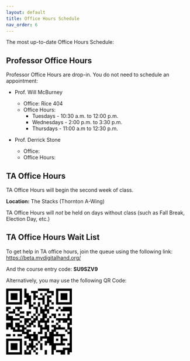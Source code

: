 ```yaml
---
layout: default
title: Office Hours Schedule
nav_order: 6
---
```


The most up-to-date Office Hours Schedule:

## Professor Office Hours

Professor Office Hours are drop-in. You do not need to schedule an appointment:

* Prof. Will McBurney
  * Office: Rice 404
  * Office Hours:
    * Tuesdays - 10:30 a.m. to 12:00 p.m. 
    * Wednesdays - 2:00 p.m. to 3:30 p.m. 
    * Thursdays - 11:00 a.m to 12:30 p.m.


* Prof. Derrick Stone
  * Office: 
  * Office Hours:
    
 

## TA Office Hours

TA Office Hours will begin the second week of class.

**Location:** The Stacks (Thornton A-Wing)

TA Office Hours will *not* be held on days without class (such as Fall Break, Election Day, etc.)

## TA Office Hours Wait List

To get help in TA office hours, join the queue using the following link: https://beta.mydigitalhand.org/

And the course entry code: **SU9SZV9** 

Alternatively, you may use the following QR Code:

![qr_code_oh.png](assets%2Fimages%2Fqr_code_oh.png)